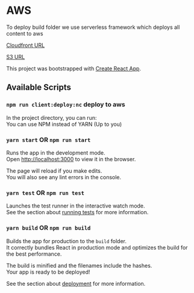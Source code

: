 
# AWS

To deploy build folder we use serverless framework which deploys all content to aws

[Cloudfront URL](https://d1a5hixbcdn5bv.cloudfront.net)

[S3 URL](https://rpayeras-shop-react-redux-cloudfront-bucket.s3.amazonaws.com)

This project was bootstrapped with [Create React App](https://github.com/facebook/create-react-app).

## Available Scripts

### `npm run client:deploy:nc` deploy to aws

In the project directory, you can run:  
You can use NPM instead of YARN (Up to you)  

### `yarn start` OR `npm run start`

Runs the app in the development mode.<br />
Open [http://localhost:3000](http://localhost:3000) to view it in the browser.

The page will reload if you make edits.<br />
You will also see any lint errors in the console.

### `yarn test` OR `npm run test`

Launches the test runner in the interactive watch mode.<br />
See the section about [running tests](https://facebook.github.io/create-react-app/docs/running-tests) for more information.

### `yarn build` OR `npm run build`

Builds the app for production to the `build` folder.<br />
It correctly bundles React in production mode and optimizes the build for the best performance.

The build is minified and the filenames include the hashes.<br />
Your app is ready to be deployed!

See the section about [deployment](https://facebook.github.io/create-react-app/docs/deployment) for more information.
